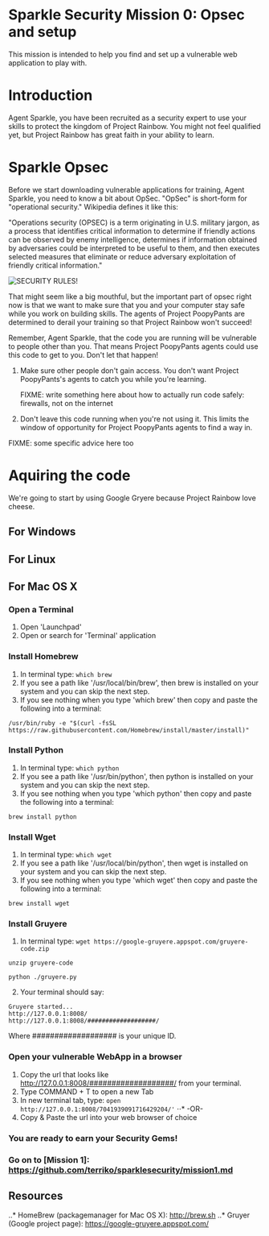 # Sparkle Security Mission 0: Opsec and setup

This mission is intended to help you find and set up a vulnerable web
application to play with.

# Introduction

Agent Sparkle, you have been recruited as a security expert to use your skills
to protect the kingdom of Project Rainbow.  You might not feel qualified yet,
but Project Rainbow has great faith in your ability to learn.

# Sparkle Opsec

Before we start downloading vulnerable applications for training, Agent
Sparkle, you need to know a bit about OpSec.  "OpSec" is short-form for
"operational security."  Wikipedia defines it like this:

"Operations security (OPSEC) is a term originating in U.S. military jargon, as
a process that identifies critical information to determine if friendly actions
can be observed by enemy intelligence, determines if information obtained by
adversaries could be interpreted to be useful to them, and then executes
selected measures that eliminate or reduce adversary exploitation of friendly
critical information."

![SECURITY RULES!](http://www.quickmeme.com/img/e0/e0ab7d30d57972802de828fe13459fb3bdac3b61496ea58988f6d4c038f32b9f.jpg "Security Rules!")

That might seem like a big mouthful, but the important part of opsec right now
is that we want to make sure that you and your computer stay safe while you
work on building skills. The agents of Project PoopyPants are determined to
derail your training so that Project Rainbow won't succeed!

Remember, Agent Sparkle, that the code you are running will be vulnerable to
people other than you.  That means Project PoopyPants agents could use this
code to get to you.  Don't let that happen!

1. Make sure other people don't gain access.
	You don't want Project PoopyPants's agents to catch you while
   you're learning.

   FIXME: write something here about how to actually run code safely: firewalls, not on the internet

2. Don't leave this code running when you're not using it.  This limits the
window of opportunity for Project PoopyPants agents to find a way in.

  FIXME: some specific advice here too

# Aquiring the code

We're going to start by using Google Gryere because Project Rainbow
love cheese.

## For Windows

## For Linux

## For Mac OS X

### Open a Terminal

1. Open 'Launchpad'
2. Open or search for 'Terminal' application

### Install Homebrew

1. In terminal type: 
```which brew```
2. If you see a path like '/usr/local/bin/brew', then brew is installed on your system and you can skip the next step.
3. If you see nothing when you type 'which brew' then copy and paste the following into a terminal:
```
/usr/bin/ruby -e "$(curl -fsSL https://raw.githubusercontent.com/Homebrew/install/master/install)"
```

### Install Python

1. In terminal type: 
```which python```
2. If you see a path like '/usr/bin/python', then python is installed on your system and you can skip the next step.
3. If you see nothing when you type 'which python' then copy and paste the following into a terminal:
```
brew install python
```

### Install Wget

1. In terminal type: 
```which wget```
2. If you see a path like '/usr/local/bin/python', then wget is installed on your system and you can skip the next step.
3. If you see nothing when you type 'which wget' then copy and paste the following into a terminal:
```
brew install wget
```

### Install Gruyere

1. In terminal type:
```wget https://google-gruyere.appspot.com/gruyere-code.zip```

```unzip gruyere-code```

```python ./gruyere.py```

2. Your terminal should say:
```
Gruyere started...
http://127.0.0.1:8008/
http://127.0.0.1:8008/###################/
```

Where ################### is your unique ID.

### Open your vulnerable WebApp in a browser

1. Copy the url that looks like http://127.0.0.1:8008/###################/ from your terminal.
2. Type COMMAND + T to open a new Tab
3. In new terminal tab, type:
```open http://127.0.0.1:8008/7041939091716429204/'```
⋅⋅* -OR-
3. Copy & Paste the url into your web browser of choice

### You are ready to earn your Security Gems!
### Go on to [Mission 1]: https://github.com/terriko/sparklesecurity/mission1.md

## Resources
..* HomeBrew (packagemanager for Mac OS X): http://brew.sh
..* Gruyer (Google project page): https://google-gruyere.appspot.com/




